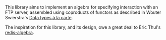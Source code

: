 This library aims to implement an algebra for specifying interaction with an FTP server, assembled using coproducts of
functors as described in Wouter Swierstra's [Data types à la carte][1].

The inspiration for this library, and its design, owe a great deal to Eric Thul's [redis-algebra][2].

  [1]: http://www.staff.science.uu.nl/~swier004/Publications/DataTypesALaCarte.pdf
  [2]: https://github.com/ethul/redis-algebra
